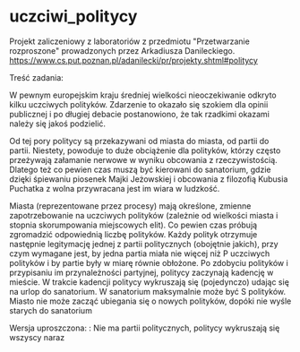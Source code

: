 # uczciwi_politycy

Projekt zaliczeniowy z laboratoriów z przedmiotu "Przetwarzanie rozproszone" prowadzonych przez Arkadiusza Danileckiego.
https://www.cs.put.poznan.pl/adanilecki/pr/projekty.shtml#politycy

Treść zadania:

W pewnym europejskim kraju średniej wielkości nieoczekiwanie odkryto kilku uczciwych polityków. Zdarzenie to okazało się szokiem dla opinii publicznej i po długiej debacie postanowiono, że tak rzadkimi okazami należy się jakoś podzielić.

Od tej pory politycy są przekazywani od miasta do miasta, od partii do partii. Niestety, powoduje to duże obciążenie dla polityków, którzy często przeżywają załamanie nerwowe w wyniku obcowania z rzeczywistością. Dlatego też co pewien czas muszą być kierowani do sanatorium, gdzie dzięki śpiewaniu piosenek Majki Jeżowskiej i obcowania z filozofią Kubusia Puchatka z wolna przywracana jest im wiara w ludzkość.

Miasta (reprezentowane przez procesy) mają określone, zmienne zapotrzebowanie na uczciwych polityków (zależnie od wielkości miasta i stopnia skorumpowania miejscowych elit). Co pewien czas próbują zgromadzić odpowiednią liczbę polityków. Każdy polityk otrzymuje następnie legitymację jednej z partii politycznych (obojętnie jakich), przy czym wymagane jest, by jedna partia miała nie więcej niż P uczciwych polityków i by partie były w miarę równie obłożone. Po zdobyciu polityków i przypisaniu im przynależności partyjnej, politycy zaczynają kadencję w mieście. W trakcie kadencji politycy wykruszają się (pojedynczo) udając się na urlop do sanatorium. W sanatorium maksymalnie może być S polityków. Miasto nie może zacząć ubiegania się o nowych polityków, dopóki nie wyśle starych do sanatorium

Wersja uproszczona: : Nie ma partii politycznych, politycy wykruszają się wszyscy naraz
